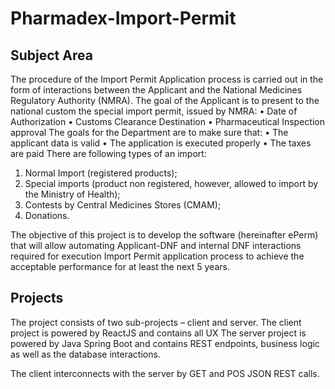# Pharmadex-Import-Permit
## Subject Area

The procedure of the Import Permit Application process is carried out in the form of interactions between the Applicant and the National Medicines Regulatory Authority (NMRA). The goal of the Applicant is to present to the national custom the special import permit, issued by NMRA:
•	Date of Authorization
•	Customs Clearance Destination
•	Pharmaceutical Inspection approval
 The goals for the Department are to make sure that:
•	The applicant data is valid
•	The application is executed properly
•	The taxes are paid
There are following types of an import:
1.	Normal Import (registered products);
2.	Special imports (product non registered, however, allowed to import by the Ministry of Health);
3.	Contests by Central Medicines Stores (CMAM);
4.	Donations.

The objective of this project is to develop the software (hereinafter ePerm) that will allow automating Applicant-DNF and internal DNF interactions required for execution Import Permit application process to achieve the acceptable performance for at least the next 5 years. 

## Projects
The project consists of two sub-projects – client and server.
The client project is powered by ReactJS and contains all UX
The server project is powered by Java Spring Boot and contains REST endpoints, business logic as well as the database interactions.

The client interconnects with the server by GET and POS JSON REST calls.
